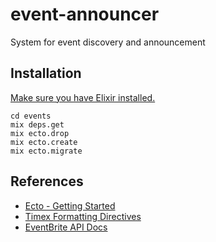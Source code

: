 # event-announcer

System for event discovery and announcement

## Installation

[Make sure you have Elixir installed.](https://github.com/feihong/elixir-examples#installation)

```
cd events
mix deps.get
mix ecto.drop
mix ecto.create
mix ecto.migrate
```

## References

- [Ecto - Getting Started](https://hexdocs.pm/ecto/getting-started.html)
- [Timex Formatting Directives](https://hexdocs.pm/timex/Timex.Format.DateTime.Formatters.Default.html#module-list-of-all-directives)
- [EventBrite API Docs](https://www.eventbrite.com/developer/v3/)
